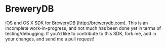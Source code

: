 BreweryDB
=========

iOS and OS X SDK for BreweryDB (http://brewerydb.com). This is an incomplete work-in-progress, and not much has been done yet in terms of testing/debugging. If you'd like to contribute to this SDK, fork me, add in your changes, and send me a pull request!
